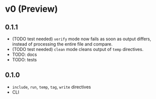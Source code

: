 # v0 (Preview)

## 0.1.1
- (TODO test needed) `verify` mode now fails as soon as output differs, instead of processing the entire file and compare.
- (TODO test needed) `clean` mode cleans output of `temp` directives.
- TODO: docs
- TODO: tests

## 0.1.0
- `include`, `run`, `temp`, `tag`, `write` directives
- CLI